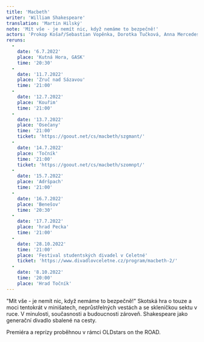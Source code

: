 ```yaml
---
title: 'Macbeth'
writer: 'William Shakespeare'
translation: 'Martin Hilský'
note: 'Mít vše - je nemít nic, když nemáme to bezpečně!'
actors: 'Prokop Košař/Sebastian Vopěnka, Dorotka Tučková, Anna Mercedes Čtvrtníčková, Vilma Vojtíšková, Anna Maria Jarkovská, Theresia Anna Hakenová, Matěj Zahajský, Lukáš Cenker a Jiří Dejl'
reruns:
  -
    date: '6.7.2022'
    place: 'Kutná Hora, GASK'
    time: '20:30'
  -
    date: '11.7.2022'
    place: 'Zruč nad Sázavou'
    time: '21:00'
  -
    date: '12.7.2022'
    place: 'Kouřim'
    time: '21:00'
  - 
    date: '13.7.2022'
    place: 'Osečany'
    time: '21:00'
    ticket: 'https://goout.net/cs/macbeth/szgmant/'
  -
    date: '14.7.2022'
    place: 'Točník'
    time: '21:00'
    ticket: 'https://goout.net/cs/macbeth/szomnpt/'
  -
    date: '15.7.2022'
    place: 'Adršpach'
    time: '21:00'
  -
    date: '16.7.2022' 
    place: 'Benešov'
    time: '20:30'
  -  
    date: '17.7.2022'
    place: 'hrad Pecka'
    time: '21:00'
  -  
    date: '28.10.2022'
    time: '21:00'
    place: 'Festival studentských divadel v Celetné'
    ticket: 'https://www.divadlovceletne.cz/program/macbeth-2/'
  -  
    date: '8.10.2022'
    time: '20:00'
    place: 'Hrad Točník'
---
```

"Mít vše - je nemít nic, když nemáme to bezpečně!"
Skotská hra o touze a moci tentokrát v minišatech, neprůstřelných vestách a se skleničkou sektu v ruce. V minulosti, současnosti a budoucnosti zároveň. Shakespeare jako generační divadlo sbalené na cesty.

Premiéra a reprízy proběhnou v rámci OLDstars on the ROAD.
